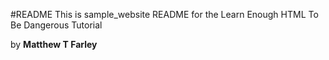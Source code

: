 #README
This is sample_website README for the Learn Enough HTML To Be Dangerous Tutorial

by **Matthew T Farley**